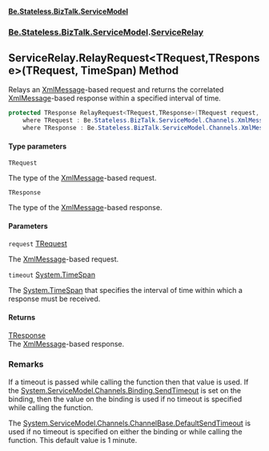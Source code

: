 #### [Be.Stateless.BizTalk.ServiceModel](README.md 'README')
### [Be.Stateless.BizTalk.ServiceModel](Be.Stateless.BizTalk.ServiceModel.md 'Be.Stateless.BizTalk.ServiceModel').[ServiceRelay](ServiceRelay.md 'Be.Stateless.BizTalk.ServiceModel.ServiceRelay')

## ServiceRelay.RelayRequest<TRequest,TResponse>(TRequest, TimeSpan) Method

Relays an [XmlMessage](XmlMessage.md 'Be.Stateless.BizTalk.ServiceModel.Channels.XmlMessage')-based request and returns the correlated [XmlMessage](XmlMessage.md 'Be.Stateless.BizTalk.ServiceModel.Channels.XmlMessage')-based response
within a specified interval of time.

```csharp
protected TResponse RelayRequest<TRequest,TResponse>(TRequest request, System.TimeSpan timeout)
    where TRequest : Be.Stateless.BizTalk.ServiceModel.Channels.XmlMessage
    where TResponse : Be.Stateless.BizTalk.ServiceModel.Channels.XmlMessage, new();
```
#### Type parameters

<a name='Be.Stateless.BizTalk.ServiceModel.ServiceRelay.RelayRequest_TRequest,TResponse_(TRequest,System.TimeSpan).TRequest'></a>

`TRequest`

The type of the [XmlMessage](XmlMessage.md 'Be.Stateless.BizTalk.ServiceModel.Channels.XmlMessage')-based request.

<a name='Be.Stateless.BizTalk.ServiceModel.ServiceRelay.RelayRequest_TRequest,TResponse_(TRequest,System.TimeSpan).TResponse'></a>

`TResponse`

The type of the [XmlMessage](XmlMessage.md 'Be.Stateless.BizTalk.ServiceModel.Channels.XmlMessage')-based response.
#### Parameters

<a name='Be.Stateless.BizTalk.ServiceModel.ServiceRelay.RelayRequest_TRequest,TResponse_(TRequest,System.TimeSpan).request'></a>

`request` [TRequest](ServiceRelay.RelayRequest_TRequest,TResponse_(TRequest,TimeSpan).md#Be.Stateless.BizTalk.ServiceModel.ServiceRelay.RelayRequest_TRequest,TResponse_(TRequest,System.TimeSpan).TRequest 'Be.Stateless.BizTalk.ServiceModel.ServiceRelay.RelayRequest<TRequest,TResponse>(TRequest, System.TimeSpan).TRequest')

The [XmlMessage](XmlMessage.md 'Be.Stateless.BizTalk.ServiceModel.Channels.XmlMessage')-based request.

<a name='Be.Stateless.BizTalk.ServiceModel.ServiceRelay.RelayRequest_TRequest,TResponse_(TRequest,System.TimeSpan).timeout'></a>

`timeout` [System.TimeSpan](https://docs.microsoft.com/en-us/dotnet/api/System.TimeSpan 'System.TimeSpan')

The [System.TimeSpan](https://docs.microsoft.com/en-us/dotnet/api/System.TimeSpan 'System.TimeSpan') that specifies the interval of time within which a response must be received.

#### Returns
[TResponse](ServiceRelay.RelayRequest_TRequest,TResponse_(TRequest,TimeSpan).md#Be.Stateless.BizTalk.ServiceModel.ServiceRelay.RelayRequest_TRequest,TResponse_(TRequest,System.TimeSpan).TResponse 'Be.Stateless.BizTalk.ServiceModel.ServiceRelay.RelayRequest<TRequest,TResponse>(TRequest, System.TimeSpan).TResponse')  
The [XmlMessage](XmlMessage.md 'Be.Stateless.BizTalk.ServiceModel.Channels.XmlMessage')-based response.

### Remarks

If a timeout is passed while calling the function then that value is used. If the [System.ServiceModel.Channels.Binding.SendTimeout](https://docs.microsoft.com/en-us/dotnet/api/System.ServiceModel.Channels.Binding.SendTimeout 'System.ServiceModel.Channels.Binding.SendTimeout')
is set on the binding, then the value on the binding is used if no timeout is specified while calling the function.

The [System.ServiceModel.Channels.ChannelBase.DefaultSendTimeout](https://docs.microsoft.com/en-us/dotnet/api/System.ServiceModel.Channels.ChannelBase.DefaultSendTimeout 'System.ServiceModel.Channels.ChannelBase.DefaultSendTimeout') is used if no timeout is specified on either the binding or while
calling the function. This default value is 1 minute.